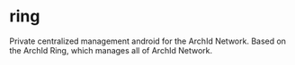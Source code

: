 # ring

Private centralized management android for the ArchId Network. Based on the ArchId Ring, which manages all of ArchId Network.
